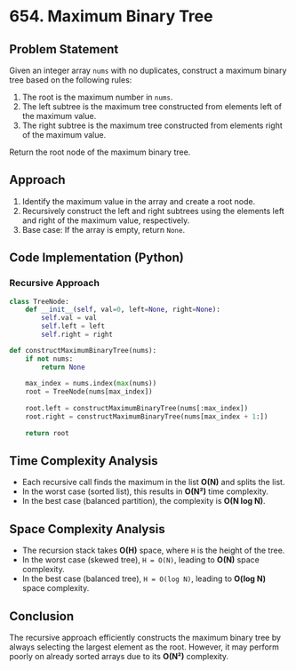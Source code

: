 # 654. Maximum Binary Tree

## Problem Statement

Given an integer array `nums` with no duplicates, construct a maximum binary tree based on the following rules:

1. The root is the maximum number in `nums`.
2. The left subtree is the maximum tree constructed from elements left of the maximum value.
3. The right subtree is the maximum tree constructed from elements right of the maximum value.

Return the root node of the maximum binary tree.

## Approach

1. Identify the maximum value in the array and create a root node.
2. Recursively construct the left and right subtrees using the elements left and right of the maximum value, respectively.
3. Base case: If the array is empty, return `None`.

## Code Implementation (Python)

### Recursive Approach

```python
class TreeNode:
    def __init__(self, val=0, left=None, right=None):
        self.val = val
        self.left = left
        self.right = right

def constructMaximumBinaryTree(nums):
    if not nums:
        return None
    
    max_index = nums.index(max(nums))
    root = TreeNode(nums[max_index])
    
    root.left = constructMaximumBinaryTree(nums[:max_index])
    root.right = constructMaximumBinaryTree(nums[max_index + 1:])
    
    return root
```

## Time Complexity Analysis

- Each recursive call finds the maximum in the list **O(N)** and splits the list.
- In the worst case (sorted list), this results in **O(N²)** time complexity.
- In the best case (balanced partition), the complexity is **O(N log N)**.

## Space Complexity Analysis

- The recursion stack takes **O(H)** space, where `H` is the height of the tree.
- In the worst case (skewed tree), `H = O(N)`, leading to **O(N)** space complexity.
- In the best case (balanced tree), `H = O(log N)`, leading to **O(log N)** space complexity.

## Conclusion

The recursive approach efficiently constructs the maximum binary tree by always selecting the largest element as the root. However, it may perform poorly on already sorted arrays due to its **O(N²)** complexity.